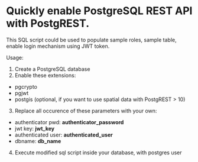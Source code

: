 # Quickly enable PostgreSQL REST API with PostgREST.

This SQL script could be used to populate sample roles, sample table, enable login mechanism using JWT token.

Usage:
1. Create a PostgreSQL database
2. Enable these extensions:
  - pgcrypto
  - pgjwt
  - postgis (optional, if you want to use spatial data with PostgREST > 10)
3. Replace all occurence of these parameters with your own:
  - authenticator pwd: __authenticator_password__
  - jwt key: __jwt_key__
  - authenticated user: __authenticated_user__
  - dbname: __db_name__
4. Execute modified sql script inside your database, with postgres user


